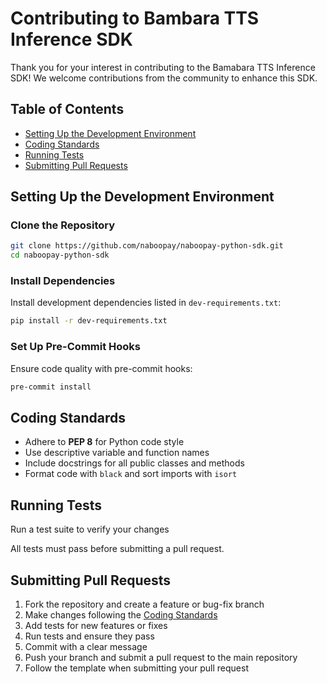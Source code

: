 # Contributing to  Bambara TTS Inference SDK
Thank you for your interest in contributing to the Bamabara TTS Inference SDK! We welcome contributions from the community to enhance this SDK.

## Table of Contents

- [Setting Up the Development Environment](#setting-up-the-development-environment)
- [Coding Standards](#coding-standards)
- [Running Tests](#running-tests)
- [Submitting Pull Requests](#submitting-pull-requests)

## Setting Up the Development Environment

### Clone the Repository

```bash
git clone https://github.com/naboopay/naboopay-python-sdk.git
cd naboopay-python-sdk
```

### Install Dependencies

Install development dependencies listed in `dev-requirements.txt`:

```bash
pip install -r dev-requirements.txt
```

### Set Up Pre-Commit Hooks

Ensure code quality with pre-commit hooks:

```bash
pre-commit install
```

## Coding Standards

- Adhere to **PEP 8** for Python code style
- Use descriptive variable and function names
- Include docstrings for all public classes and methods
- Format code with `black` and sort imports with `isort`

## Running Tests

Run a test suite to verify your changes

All tests must pass before submitting a pull request.

## Submitting Pull Requests

1. Fork the repository and create a feature or bug-fix branch
2. Make changes following the [Coding Standards](#coding-standards)
3. Add tests for new features or fixes
4. Run tests and ensure they pass
5. Commit with a clear message 
6. Push your branch and submit a pull request to the main repository
7. Follow the template when submitting your pull request
